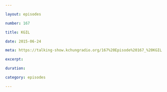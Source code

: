 ```yaml
---

layout: episodes

number: 167

title: KGIL

date: 2015-06-24

meta: https://talking-show.kchungradio.org/167%20Episode%20167_%20KGIL.mp3

excerpt: 

duration: 

category: episodes

---
```


